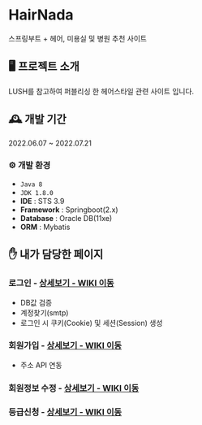 # HairNada
스프링부트 + 헤어, 미용실 및 병원 추천 사이트

## 🖥️ 프로젝트 소개
LUSH를 참고하여 퍼블리싱 한 헤어스타일 관련 사이트 입니다.

## 🕰️ 개발 기간
2022.06.07 ~ 2022.07.21

### ⚙️ 개발 환경
- `Java 8`
- `JDK 1.8.0`
- **IDE** : STS 3.9
- **Framework** : Springboot(2.x)
- **Database** : Oracle DB(11xe)
- **ORM** : Mybatis

## ✋ 내가 담당한 페이지
### 로그인 - <a href="https://github.com/songjiho1/HairNada/wiki/%EC%A3%BC%EC%9A%94-%EA%B8%B0%EB%8A%A5-%EC%86%8C%EA%B0%9C(Login)" >상세보기 - WIKI 이동</a>
* DB값 검증
* 계정찾기(smtp)
* 로그인 시 쿠키(Cookie) 및 세션(Session) 생성
### 회원가입 - <a href="https://github.com/songjiho1/HairNada/wiki/%EC%A3%BC%EC%9A%94-%EA%B8%B0%EB%8A%A5-%EC%86%8C%EA%B0%9C(Login)">상세보기 - WIKI 이동</a>
* 주소 API 연동 
### 회원정보 수정 - <a href="https://github.com/songjiho1/HairNada/wiki/%EC%A3%BC%EC%9A%94-%EA%B8%B0%EB%8A%A5-%EC%86%8C%EA%B0%9C(Member)">상세보기 - WIKI 이동</a>

### 등급신청 - <a href="https://github.com/songjiho1/HairNada/wiki/%EC%A3%BC%EC%9A%94-%EA%B8%B0%EB%8A%A5-%EC%86%8C%EA%B0%9C(Member)">상세보기 - WIKI 이동</a>
